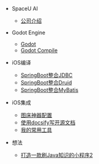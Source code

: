* SpaceU AI
    * [公司介绍](company/company.md)

* Godot Engine
    * [Godot](godot/godot_01.md)
    * [Godot Compile](godot/godot_02.md)

* iOS编译
    * [SpringBoot整合JDBC](springboot-tech/spring-boot-05-data-jdbc.md)
    * [SpringBoot整合Druid](springboot-tech/spring-boot-06-data-druid.md)
    * [SpringBoot整合MyBatis](springboot-tech/spring-boot-07-data-mybatis.md)

* iOS集成
    * [图床神器配置](tools/图床神器配置.md)
    * [使用docsify写开源文档](tools/使用docsify写开源文档.md)
    * [我的常用工具](tools/我的常用工具.md)

* 想法
    * [打造一款刷Java知识的小程序2](idea/打造一款刷Java知识的小程序2.md)
